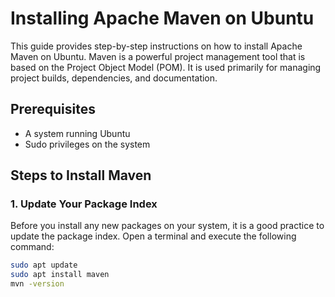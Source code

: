 # Installing Apache Maven on Ubuntu

This guide provides step-by-step instructions on how to install Apache Maven on Ubuntu. Maven is a powerful project management tool that is based on the Project Object Model (POM). It is used primarily for managing project builds, dependencies, and documentation.

## Prerequisites

- A system running Ubuntu
- Sudo privileges on the system

## Steps to Install Maven

### 1. Update Your Package Index

Before you install any new packages on your system, it is a good practice to update the package index. Open a terminal and execute the following command:

```bash
sudo apt update
sudo apt install maven
mvn -version
```
